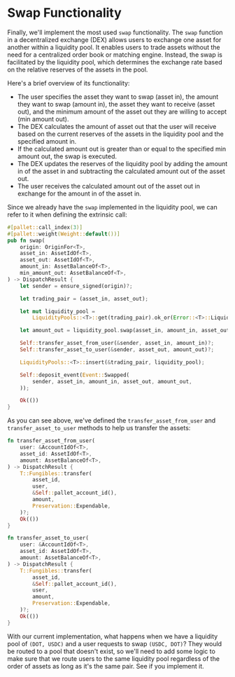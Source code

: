 # Swap Functionality

Finally, we'll implement the most used `swap` functionality. The `swap` function in a decentralized exchange (DEX)
allows users to exchange one asset for another within a liquidity pool. It enables users to trade assets without the
need for a centralized order book or matching engine. Instead, the swap is facilitated by the liquidity pool, which
determines the exchange rate based on the relative reserves of the assets in the pool.

Here's a brief overview of its functionality:

- The user specifies the asset they want to swap (asset in), the amount they want to swap (amount in), the asset they
  want to receive (asset out), and the minimum amount of the asset out they are willing to accept (min amount out).
- The DEX calculates the amount of asset out that the user will receive based on the current reserves of the assets in
  the liquidity pool and the specified amount in.
- If the calculated amount out is greater than or equal to the specified min amount out, the swap is executed.
- The DEX updates the reserves of the liquidity pool by adding the amount in of the asset in and subtracting the
  calculated amount out of the asset out.
- The user receives the calculated amount out of the asset out in exchange for the amount in of the asset in.

Since we already have the `swap` implemented in the liquidity pool, we can refer to it when defining the extrinsic call:

```rust
#[pallet::call_index(3)]
#[pallet::weight(Weight::default())]
pub fn swap(
    origin: OriginFor<T>,
    asset_in: AssetIdOf<T>,
    asset_out: AssetIdOf<T>,
    amount_in: AssetBalanceOf<T>,
    min_amount_out: AssetBalanceOf<T>,
) -> DispatchResult {
    let sender = ensure_signed(origin)?;

    let trading_pair = (asset_in, asset_out);

    let mut liquidity_pool =
        LiquidityPools::<T>::get(trading_pair).ok_or(Error::<T>::LiquidityPoolNotFound)?;

    let amount_out = liquidity_pool.swap(asset_in, amount_in, asset_out, min_amount_out)?;

    Self::transfer_asset_from_user(&sender, asset_in, amount_in)?;
    Self::transfer_asset_to_user(&sender, asset_out, amount_out)?;

    LiquidityPools::<T>::insert(&trading_pair, liquidity_pool);

    Self::deposit_event(Event::Swapped(
        sender, asset_in, amount_in, asset_out, amount_out,
    ));

    Ok(())
}
```

As you can see above, we've defined the `transfer_asset_from_user` and `transfer_asset_to_user` methods to help us
transfer the assets:

```rust
fn transfer_asset_from_user(
    user: &AccountIdOf<T>,
    asset_id: AssetIdOf<T>,
    amount: AssetBalanceOf<T>,
) -> DispatchResult {
    T::Fungibles::transfer(
        asset_id,
        user,
        &Self::pallet_account_id(),
        amount,
        Preservation::Expendable,
    )?;
    Ok(())
}

fn transfer_asset_to_user(
    user: &AccountIdOf<T>,
    asset_id: AssetIdOf<T>,
    amount: AssetBalanceOf<T>,
) -> DispatchResult {
    T::Fungibles::transfer(
        asset_id,
        &Self::pallet_account_id(),
        user,
        amount,
        Preservation::Expendable,
    )?;
    Ok(())
}
```

With our current implementation, what happens when we have a liquidity pool of `(DOT, USDC)` and a user requests to swap
`(USDC, DOT)`? They would be routed to a pool that doesn't exist, so we'll need to add some logic to make sure that
we route users to the same liquidity pool regardless of the order of assets as long as it's the same pair. See if you
implement it.